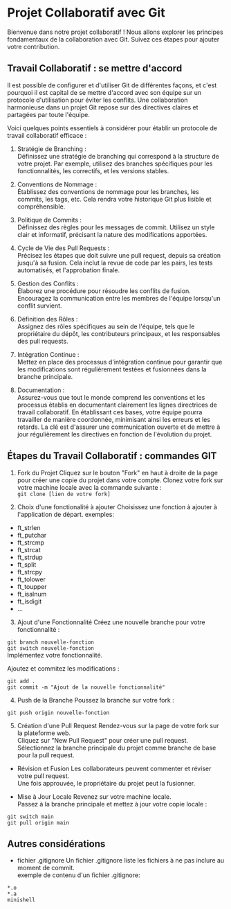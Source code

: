 # Projet Collaboratif avec Git
Bienvenue dans notre projet collaboratif ! Nous allons explorer les principes fondamentaux de la collaboration avec Git. Suivez ces étapes pour ajouter votre contribution.

## Travail Collaboratif : se mettre d'accord
Il est possible de configurer et d'utiliser Git de différentes façons, et c'est pourquoi il est capital de se mettre d'accord avec son équipe sur un protocole d'utilisation pour éviter les conflits. Une collaboration harmonieuse dans un projet Git repose sur des directives claires et partagées par toute l'équipe.  

Voici quelques points essentiels à considérer pour établir un protocole de travail collaboratif efficace :

1. Stratégie de Branching :  
Définissez une stratégie de branching qui correspond à la structure de votre projet. Par exemple, utilisez des branches spécifiques pour les fonctionnalités, les correctifs, et les versions stables.  

2. Conventions de Nommage :  
Établissez des conventions de nommage pour les branches, les commits, les tags, etc. Cela rendra votre historique Git plus lisible et compréhensible.

3. Politique de Commits :  
Définissez des règles pour les messages de commit. Utilisez un style clair et informatif, précisant la nature des modifications apportées.  

4. Cycle de Vie des Pull Requests :  
Précisez les étapes que doit suivre une pull request, depuis sa création jusqu'à sa fusion. Cela inclut la revue de code par les pairs, les tests automatisés, et l'approbation finale.  

5. Gestion des Conflits :  
Élaborez une procédure pour résoudre les conflits de fusion. Encouragez la communication entre les membres de l'équipe lorsqu'un conflit survient.  

6. Définition des Rôles :  
Assignez des rôles spécifiques au sein de l'équipe, tels que le propriétaire du dépôt, les contributeurs principaux, et les responsables des pull requests.  

7. Intégration Continue :  
Mettez en place des processus d'intégration continue pour garantir que les modifications sont régulièrement testées et fusionnées dans la branche principale.  

8. Documentation :  
Assurez-vous que tout le monde comprend les conventions et les processus établis en documentant clairement les lignes directrices de travail collaboratif.
En établissant ces bases, votre équipe pourra travailler de manière coordonnée, minimisant ainsi les erreurs et les retards. La clé est d'assurer une communication ouverte et de mettre à jour régulièrement les directives en fonction de l'évolution du projet.  

## Étapes du Travail Collaboratif : commandes GIT
1. Fork du Projet
Cliquez sur le bouton "Fork" en haut à droite de la page pour créer une copie du projet dans votre compte.
Clonez votre fork sur votre machine locale avec la commande suivante :  
`git clone [lien de votre fork]`

2. Choix d'une fonctionalité à ajouter
Choisissez une fonction à ajouter à l'application de départ.
exemples:
- ft_strlen
- ft_putchar
- ft_strcmp
- ft_strcat
- ft_strdup
- ft_split
- ft_strcpy
- ft_tolower
- ft_toupper
- ft_isalnum
- ft_isdigit
- ...

3. Ajout d'une Fonctionnalité
Créez une nouvelle branche pour votre fonctionnalité :  

`git branch nouvelle-fonction`  
`git switch nouvelle-fonction`  
Implémentez votre fonctionnalité.  

Ajoutez et commitez les modifications :

`git add .`  
`git commit -m "Ajout de la nouvelle fonctionnalité"  `

4. Push de la Branche
Poussez la branche sur votre fork :  

`git push origin nouvelle-fonction  `

5. Création d'une Pull Request
Rendez-vous sur la page de votre fork sur la plateforme web.  
Cliquez sur "New Pull Request" pour créer une pull request.  
Sélectionnez la branche principale du projet comme branche de base pour la pull request.  

* Révision et Fusion
Les collaborateurs peuvent commenter et réviser votre pull request.  
Une fois approuvée, le propriétaire du projet peut la fusionner.  

* Mise à Jour Locale
Revenez sur votre machine locale.  
Passez à la branche principale et mettez à jour votre copie locale :  

`git switch main  `  
`git pull origin main  `

## Autres considérations
* fichier .gitignore
Un fichier .gitignore liste les fichiers à ne pas inclure au moment de commit.  
exemple de contenu d'un fichier .gitignore:  

`*.o`  
`*.a`  
`minishell`  